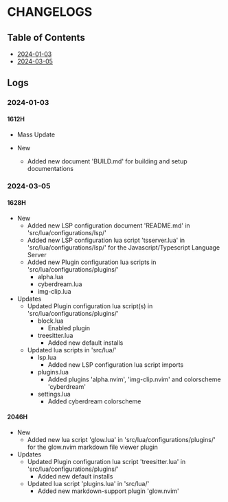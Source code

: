 # CHANGELOGS

## Table of Contents
+ [2024-01-03](#2024-01-03)
+ [2024-03-05](#2024-03-05)

## Logs
### 2024-01-03
#### 1612H
- Mass Update

- New
    - Added new document 'BUILD.md' for building and setup documentations

### 2024-03-05
#### 1628H
- New
    - Added new LSP configuration document 'README.md' in 'src/lua/configurations/lsp/'
    - Added new LSP configuration lua script 'tsserver.lua' in 'src/lua/configurations/lsp/' for the Javascript/Typescript Language Server
    - Added new Plugin configuration lua scripts in 'src/lua/configurations/plugins/'
        + alpha.lua
        + cyberdream.lua
        + img-clip.lua
- Updates
    - Updated Plugin configuration lua script(s) in 'src/lua/configurations/plugins/'
        - block.lua
            + Enabled plugin
        - treesitter.lua
            + Added new default installs
    - Updated lua scripts in 'src/lua/'
        - lsp.lua
            + Added new LSP configuration lua script imports
        - plugins.lua
            + Added plugins 'alpha.nvim', 'img-clip.nvim' and colorscheme 'cyberdream'
        - settings.lua
            + Added cyberdream colorscheme

#### 2046H
- New
    + Added new lua script 'glow.lua' in 'src/lua/configurations/plugins/' for the glow.nvim markdown file viewer plugin
- Updates
    - Updated Plugin configuration lua script 'treesitter.lua' in 'src/lua/configurations/plugins/'
        + Added new default installs 
    - Updated lua script 'plugins.lua' in 'src/lua/'
        + Added new markdown-support plugin 'glow.nvim'

